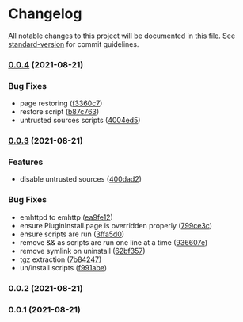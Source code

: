 # Changelog

All notable changes to this project will be documented in this file. See [standard-version](https://github.com/conventional-changelog/standard-version) for commit guidelines.

### [0.0.4](https://github.com/Carrot-Aquatics/carrot.aquatics/compare/v0.0.3...v0.0.4) (2021-08-21)


### Bug Fixes

* page restoring ([f3360c7](https://github.com/Carrot-Aquatics/carrot.aquatics/commit/f3360c7a6d4226b98dff57d5c3f0da680410577c))
* restore script ([b87c763](https://github.com/Carrot-Aquatics/carrot.aquatics/commit/b87c7632fe44b65dc1721903f7efe499ba64eda9))
* untrusted sources scripts ([4004ed5](https://github.com/Carrot-Aquatics/carrot.aquatics/commit/4004ed5fafdb938184d27ba358879e13d67e3e18))

### [0.0.3](https://github.com/Carrot-Aquatics/carrot.aquatics/compare/v0.0.2...v0.0.3) (2021-08-21)


### Features

* disable untrusted sources ([400dad2](https://github.com/Carrot-Aquatics/carrot.aquatics/commit/400dad29338d066206e3d3cf59a130f973eab760))


### Bug Fixes

* emhttpd to emhttp ([ea9fe12](https://github.com/Carrot-Aquatics/carrot.aquatics/commit/ea9fe1282ded3563d9c2e08970146bc58d0fb333))
* ensure PluginInstall.page is overridden properly ([799ce3c](https://github.com/Carrot-Aquatics/carrot.aquatics/commit/799ce3c46eee765f5d605d1e7b0e08aad17fe7a1))
* ensure scripts are run ([3ffa5d0](https://github.com/Carrot-Aquatics/carrot.aquatics/commit/3ffa5d012dda560effcb42e5aaad90174c33c8d7))
* remove && as scripts are run one line at a time ([936607e](https://github.com/Carrot-Aquatics/carrot.aquatics/commit/936607e97faed4d9dbce78961b3c5a9ea78655b7))
* remove symlink on uninstall ([62bf357](https://github.com/Carrot-Aquatics/carrot.aquatics/commit/62bf3579ec003027de38b2448ac8c888a00068c3))
* tgz extraction ([7b84247](https://github.com/Carrot-Aquatics/carrot.aquatics/commit/7b842477de5f264891508e75a3f44155e7f229c6))
* un/install scripts ([f991abe](https://github.com/Carrot-Aquatics/carrot.aquatics/commit/f991abe5d53a2f944c6df903ded27f60a9366e5f))

### 0.0.2 (2021-08-21)

### 0.0.1 (2021-08-21)
